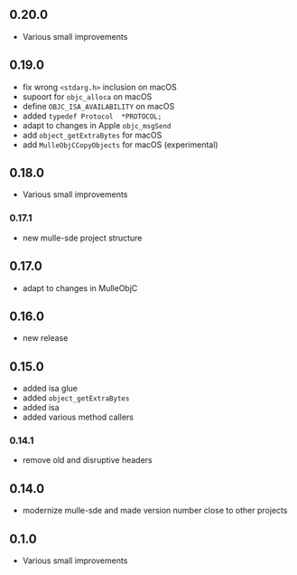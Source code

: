 ## 0.20.0

* Various small improvements


## 0.19.0

* fix wrong ``<stdarg.h>`` inclusion on macOS
* supoort for ``objc_alloca`` on macOS
* define ``OBJC_ISA_AVAILABILITY`` on macOS
* added `typedef Protocol  *PROTOCOL;`
* adapt to changes in Apple ``objc_msgSend``
* add ``object_getExtraBytes`` for macOS
* add `MulleObjCCopyObjects` for macOS (experimental)


## 0.18.0

* Various small improvements


### 0.17.1

* new mulle-sde project structure

## 0.17.0

* adapt to changes in MulleObjC


## 0.16.0

* new release


## 0.15.0

* added isa glue
* added `object_getExtraBytes`
* added isa
* added various method callers


### 0.14.1

* remove old and disruptive headers

## 0.14.0

* modernize mulle-sde and made version number close to other projects


## 0.1.0

* Various small improvements
